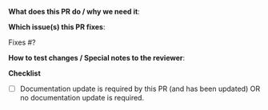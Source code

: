 **What does this PR do / why we need it**:

**Which issue(s) this PR fixes**:

Fixes #?

**How to test changes / Special notes to the reviewer**:


**Checklist**

* [ ] Documentation update is required by this PR (and has been updated) OR no documentation update is required.

